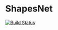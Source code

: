 # ShapesNet

[![Build Status](https://travis-ci.org/pl31/ShapesNet.svg?branch=master)](https://travis-ci.org/pl31/ShapesNet)



